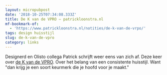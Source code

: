 ```yaml
---
layout: micropubpost
date: '2018-10-25T07:34:08.333Z'
title: De K van de VPRO – patrickloonstra.nl
mf-bookmark-of:
  - 'https://www.patrickloonstra.nl/notities/de-k-van-de-vrpo/'
tags: design huisstijl
slug: de-k-van-de-vpro
category: links
---
```

Designerd en Olisto collega Patrick schrijft weer eens van zich af. Deze keer over [de K van de VPRO](https://www.patrickloonstra.nl/notities/de-k-van-de-vrpo/). Over het belang van een consistente huisstijl. Want &quot;dan krijg je een soort keurmerk die je hoofd voor je maakt.&quot;
